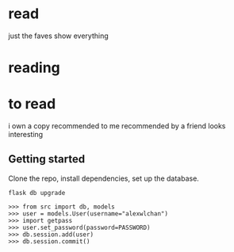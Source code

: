 # read

just the faves
show everything

# reading

# to read

i own a copy
recommended to me
recommended by a friend
looks interesting

## Getting started

Clone the repo, install dependencies, set up the database.

```
flask db upgrade
```

```pycon
>>> from src import db, models
>>> user = models.User(username="alexwlchan")
>>> import getpass
>>> user.set_password(password=PASSWORD)
>>> db.session.add(user)
>>> db.session.commit()
```